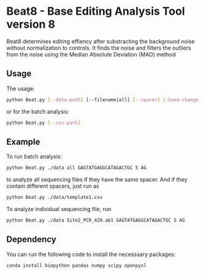 # Beat8 - Base Editing Analysis Tool version 8
Beat8 determines editing effiency after substracting
the background noise without normalization to controls. 
It finds the noise and filters the outliers from the noise
using the Median Absolute Deviation (MAD) method

## Usage
The usage:
```bash
python Beat.py [--data-path] [--filename|all] [--spacer] [-base-change-position] [--change-pattern] 
```
or for the batch analysis:
```bash
python Beat.py [--csv-path]
```
## Example
To run batch analysis:
```bash
python Beat.py ./data all GAGTATGAGGCATAGACTGC 5 AG
```
to analyze all sequencing files if they have the same spacer.
And if they contain different spacers, just run as
```bash
python Beat.py ./data/template1.csv 
```

To analyze individual sequencing file, run
```bash
python Beat.py ./data Site2_PCR_420.ab1 GAGTATGAGGCATAGACTGC 5 AG
```
## Dependency
You can run the following code to install the necesssary packages:
```bash
conda install biopython pandas numpy scipy openpyxl
```
